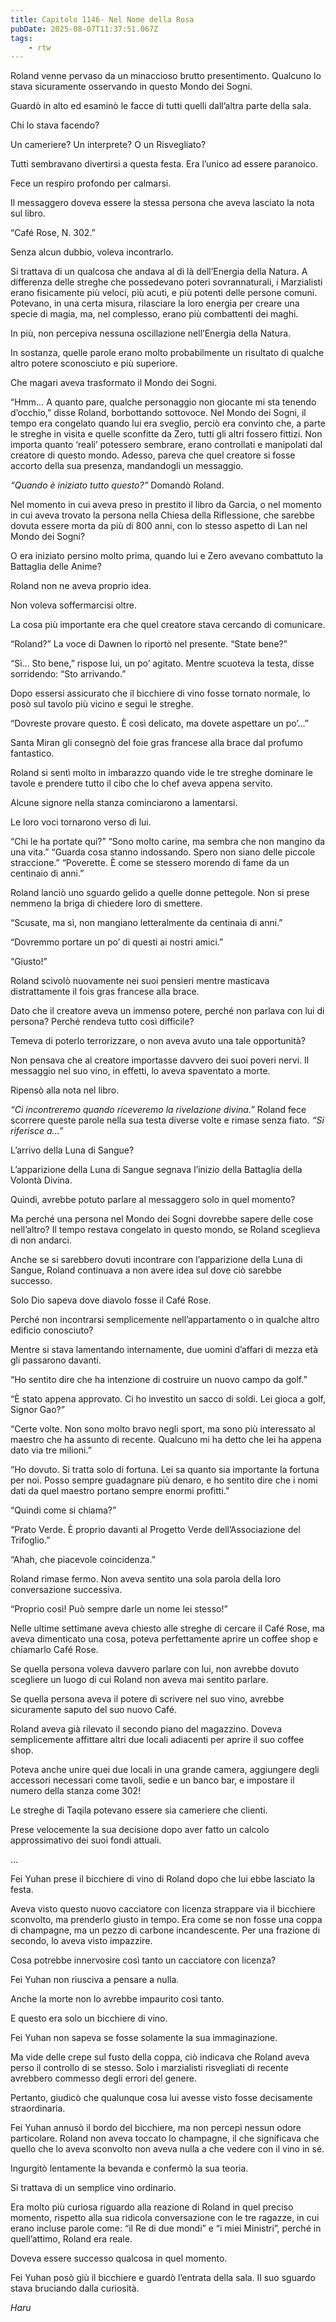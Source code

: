 ```yaml
---
title: Capitolo 1146- Nel Nome della Rosa
pubDate: 2025-08-07T11:37:51.067Z
tags:
    - rtw
---
```





















Roland venne pervaso da un minaccioso brutto presentimento. Qualcuno lo stava sicuramente osservando in questo Mondo dei Sogni.






Guardò in alto ed esaminò le facce di tutti quelli dall’altra parte della sala.






Chi lo stava facendo?






Un cameriere? Un interprete? O un Risvegliato?






Tutti sembravano divertirsi a questa festa. Era l’unico ad essere paranoico.






Fece un respiro profondo per calmarsi.






Il messaggero doveva essere la stessa persona che aveva lasciato la nota sul libro.






“Café Rose, N. 302.”






Senza alcun dubbio, voleva incontrarlo.






Si trattava di un qualcosa che andava al di là dell’Energia della Natura. A differenza delle streghe che possedevano poteri sovrannaturali, i Marzialisti erano fisicamente più veloci, più acuti, e più potenti delle persone comuni. Potevano, in una certa misura, rilasciare la loro energia per creare una specie di magia, ma, nel complesso, erano più combattenti dei maghi.






In più, non percepiva nessuna oscillazione nell’Energia della Natura.






In sostanza, quelle parole erano molto probabilmente un risultato di qualche altro potere sconosciuto e più superiore.






Che magari aveva trasformato il Mondo dei Sogni.






“Hmm… A quanto pare, qualche personaggio non giocante mi sta tenendo d’occhio,” disse Roland, borbottando sottovoce. Nel Mondo dei Sogni, il tempo era congelato quando lui era sveglio, perciò era convinto che, a parte le streghe in visita e quelle sconfitte da Zero, tutti gli altri fossero fittizi. Non importa quanto ‘reali’ potessero sembrare, erano controllati e manipolati dal creatore di questo mondo. Adesso, pareva che quel creatore si fosse accorto della sua presenza, mandandogli un messaggio.






<em>“Quando è iniziato tutto questo?”</em> Domandò Roland.






Nel momento in cui aveva preso in prestito il libro da Garcia, o nel momento in cui aveva trovato la persona nella Chiesa della Riflessione, che sarebbe dovuta essere morta da più di 800 anni, con lo stesso aspetto di Lan nel Mondo dei Sogni?






O era iniziato persino molto prima, quando lui e Zero avevano combattuto la Battaglia delle Anime?






Roland non ne aveva proprio idea.






Non voleva soffermarcisi oltre.






La cosa più importante era che quel creatore stava cercando di comunicare.






“Roland?” La voce di Dawnen lo riportò nel presente. “State bene?”






“Sì… Sto bene,” rispose lui, un po’ agitato. Mentre scuoteva la testa, disse sorridendo: “Sto arrivando.”






Dopo essersi assicurato che il bicchiere di vino fosse tornato normale, lo posò sul tavolo più vicino e seguì le streghe.






“Dovreste provare questo. È così delicato, ma dovete aspettare un po’…”






Santa Miran gli consegnò del foie gras francese alla brace dal profumo fantastico.






Roland si sentì molto in imbarazzo quando vide le tre streghe dominare le tavole e prendere tutto il cibo che lo chef aveva appena servito.






Alcune signore nella stanza cominciarono a lamentarsi.






Le loro voci tornarono verso di lui.






“Chi le ha portate qui?” “Sono molto carine, ma sembra che non mangino da una vita.” “Guarda cosa stanno indossando. Spero non siano delle piccole straccione.” “Poverette. È come se stessero morendo di fame da un centinaio di anni.”






Roland lanciò uno sguardo gelido a quelle donne pettegole. Non si prese nemmeno la briga di chiedere loro di smettere.






“Scusate, ma sì, non mangiano letteralmente da centinaia di anni.”






“Dovremmo portare un po’ di questi ai nostri amici.”






“Giusto!”






Roland scivolò nuovamente nei suoi pensieri mentre masticava distrattamente il fois gras francese alla brace.






Dato che il creatore aveva un immenso potere, perché non parlava con lui di persona? Perché rendeva tutto così difficile?






Temeva di poterlo terrorizzare, o non aveva avuto una tale opportunità?






Non pensava che al creatore importasse davvero dei suoi poveri nervi. Il messaggio nel suo vino, in effetti, lo aveva spaventato a morte.






Ripensò alla nota nel libro.






<em>“Ci incontreremo quando riceveremo la rivelazione divina.” </em>Roland fece scorrere queste parole nella sua testa diverse volte e rimase senza fiato. <em>“Si riferisce a…”</em>






L’arrivo della Luna di Sangue?






L’apparizione della Luna di Sangue segnava l’inizio della Battaglia della Volontà Divina.






Quindi, avrebbe potuto parlare al messaggero solo in quel momento?






Ma perché una persona nel Mondo dei Sogni dovrebbe sapere delle cose nell’altro? Il tempo restava congelato in questo mondo, se Roland sceglieva di non andarci.






Anche se si sarebbero dovuti incontrare con l’apparizione della Luna di Sangue, Roland continuava a non avere idea sul dove ciò sarebbe successo.






Solo Dio sapeva dove diavolo fosse il Café Rose.






Perché non incontrarsi semplicemente nell’appartamento o in qualche altro edificio conosciuto?






Mentre si stava lamentando internamente, due uomini d’affari di mezza età gli passarono davanti.






“Ho sentito dire che ha intenzione di costruire un nuovo campo da golf.”






“Ѐ stato appena approvato. Ci ho investito un sacco di soldi. Lei gioca a golf, Signor Gao?”






“Certe volte. Non sono molto bravo negli sport, ma sono più interessato al maestro che ha assunto di recente. Qualcuno mi ha detto che lei ha appena dato via tre milioni.”






“Ho dovuto. Si tratta solo di fortuna. Lei sa quanto sia importante la fortuna per noi. Posso sempre guadagnare più denaro, e ho sentito dire che i nomi dati da quel maestro portano sempre enormi profitti.”






“Quindi come si chiama?”






“Prato Verde. È proprio davanti al Progetto Verde dell’Associazione del Trifoglio.”






“Ahah, che piacevole coincidenza.”






Roland rimase fermo. Non aveva sentito una sola parola della loro conversazione successiva.






“Proprio così! Può sempre darle un nome lei stesso!”






Nelle ultime settimane aveva chiesto alle streghe di cercare il Café Rose, ma aveva dimenticato una cosa, poteva perfettamente aprire un coffee shop e chiamarlo Café Rose.






Se quella persona voleva davvero parlare con lui, non avrebbe dovuto scegliere un luogo di cui Roland non aveva mai sentito parlare.






Se quella persona aveva il potere di scrivere nel suo vino, avrebbe sicuramente saputo del suo nuovo Café.






Roland aveva già rilevato il secondo piano del magazzino. Doveva semplicemente affittare altri due locali adiacenti per aprire il suo coffee shop.






Poteva anche unire quei due locali in una grande camera, aggiungere degli accessori necessari come tavoli, sedie e un banco bar, e impostare il numero della stanza come 302!






Le streghe di Taqila potevano essere sia cameriere che clienti.






Prese velocemente la sua decisione dopo aver fatto un calcolo approssimativo dei suoi fondi attuali.






...






Fei Yuhan prese il bicchiere di vino di Roland dopo che lui ebbe lasciato la festa.






Aveva visto questo nuovo cacciatore con licenza strappare via il bicchiere sconvolto, ma prenderlo giusto in tempo. Era come se non fosse una coppa di champagne, ma un pezzo di carbone incandescente. Per una frazione di secondo, lo aveva visto impazzire.






Cosa potrebbe innervosire così tanto un cacciatore con licenza?






Fei Yuhan non riusciva a pensare a nulla.






Anche la morte non lo avrebbe impaurito così tanto.






E questo era solo un bicchiere di vino.






Fei Yuhan non sapeva se fosse solamente la sua immaginazione.






Ma vide delle crepe sul fusto della coppa, ciò indicava che Roland aveva perso il controllo di se stesso. Solo i marzialisti risvegliati di recente avrebbero commesso degli errori del genere.






Pertanto, giudicò che qualunque cosa lui avesse visto fosse decisamente straordinaria.






Fei Yuhan annusò il bordo del bicchiere, ma non percepì nessun odore particolare. Roland non aveva toccato lo champagne, il che significava che quello che lo aveva sconvolto non aveva nulla a che vedere con il vino in sé.






Ingurgitò lentamente la bevanda e confermò la sua teoria.






Si trattava di un semplice vino ordinario.






Era molto più curiosa riguardo alla reazione di Roland in quel preciso momento, rispetto alla sua ridicola conversazione con le tre ragazze, in cui erano incluse parole come: “il Re di due mondi” e “i miei Ministri”, perché in quell’attimo, Roland era reale.






Doveva essere successo qualcosa in quel momento.






Fei Yuhan posò giù il bicchiere e guardò l’entrata della sala. Il suo sguardo stava bruciando dalla curiosità.






<em>Haru</em>


                                


                                



